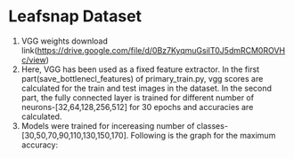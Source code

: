 # Leafsnap Dataset

1) VGG weights download link(https://drive.google.com/file/d/0Bz7KyqmuGsilT0J5dmRCM0ROVHc/view)
2) Here, VGG has been used as a fixed feature extractor. In the first part(save_bottlenecl_features) of primary_train.py, vgg scores are calculated for the train and test images in the dataset. In the second part, the fully connected layer is trained for different number of neurons-[32,64,128,256,512] for 30 epochs and accuracies are calculated.
3) Models were trained for incereasing number of classes- [30,50,70,90,110,130,150,170]. Following is the graph for the maximum accuracy:

